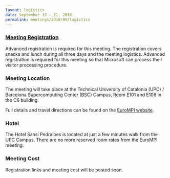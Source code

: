 ```yaml
---
layout: logistics
date: September 19 - 21, 2018
permalink: meetings/2018/09/logistics
---
```


### [Meeting Registration]()

Advanced registration is required for this meeting. The registration covers snacks and lunch during
all three days and the meeting logistics. Advanced registration is required for this meeting so that
Microsoft can process their visitor processing procedure.

### Meeting Location

The meeting will take place at the Technical University of Catalonia (UPC) / Barcelona
Supercomputing Center (BSC) Campus, Room E101 and E106 in the C6 building.

Full details and travel directions can be found on the [EuroMPI website](https://eurompi2018.bsc.es/travel).

### Hotel

The Hotel Sansi Pedralbes is located at just a few minutes walk from the UPC Campus. There are no
more reserved room rates from the EuroMPI meeting.

### Meeting Cost

Registration links and meeting cost will be posted soon.
